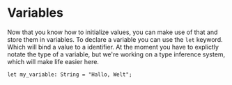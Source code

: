 # Variables

Now that you know how to initialize values, you can make use of that and store them in variables.
To declare a variable you can use the `let` keyword. Which will bind a value to a identifier. At the moment you have to explictly notate the type of a variable, but we're working on a type inference system, which will make life easier here.

```duck
let my_variable: String = "Hallo, Welt";
```

